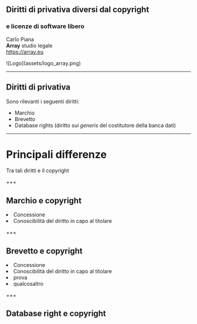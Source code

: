 ##  Diritti di privativa diversi dal copyright
### e licenze di software libero

Carlo Piana  
<span class="fa-red">**Array**</span> studio legale  
https://array.eu

<div class="borderless">
![Logo](assets/logo_array.png)
</div>

---

## Diritti di privativa

Sono rilevanti i seguenti diritti:

<ul>
<li class="fragment"> Marchio</li>
<li class="fragment"> Brevetto</li>
<li class="fragment">Database rights (diritto <em>sui generis</em> del costitutore della banca dati)</li>
</ul>


---

# Principali differenze

Tra tali diritti e il copyright

+++

## Marchio e copyright

<li class="fragment">Concessione</li>
<li class="fragment">Conoscibilità del diritto in capo al titolare</li>


+++

## Brevetto e copyright

<li class="fragment">Concessione</li>
<li class="fragment">Conoscibilità del diritto in capo al titolare</li>
<li class="fragment">prova </li>
<li class="fragment">qualcosaltro</li>
 

+++

## Database right e copyright

